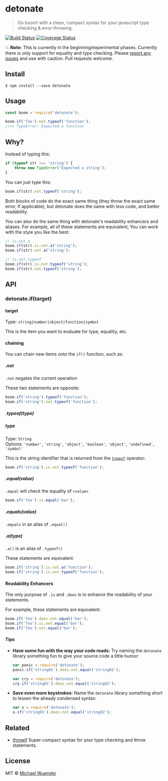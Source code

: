 # detonate

> Go boom! with a clean, compact syntax for your javascript type checking & error throwing.

[![Build Status](https://travis-ci.org/radiovisual/detonate.svg?branch=master)](https://travis-ci.org/radiovisual/detonate) [![Coverage Status](https://coveralls.io/repos/github/radiovisual/detonate/badge.svg?branch=master)](https://coveralls.io/github/radiovisual/detonate?branch=master)
 
:boom: **Note:** This is currently in the beginning/experimental phases. Currently there is only support for equality and type checking. Please [report any issues](https://github.com/radiovisual/detonate/issues) and use with caution. Pull requests welcome.

## Install

```
$ npm install --save detonate
```


## Usage

```js
const boom = require('detonate');

boom.if('foo').not.typeof('function');
//=> TypeError: Expected a function
```

## Why?

Instead of typing this:

```js
if (typeof str !== 'string') {
    throw new TypeError('Expected a string');
}
```

You can just type this:

```js
boom.if(str).not.typeof('string');
```

Both blocks of code do the exact same thing (they throw the exact same error, if applicable), but detonate does the same with less code, and better readability.

You can also do the same thing with detonate's readability enhancers and aliases. For example, all of these statements are equivalent; You can work with the style you like the best:

```js
// is.not.a
boom.if(str).is.not.a('string');
boom.if(str).not.a('string');

// is.not.typeof
boom.if(str).is.not.typeof('string');
boom.if(str).not.typeof('string');
```

## API

### detonate.if(target)

#### target

Type: `string|number|object|function|symbol`

This is the item you want to evaluate for type, equality, etc.

#### chaining

You can chain new items onto the `if()` function, such as:

##### .not

`.not` negates the current operation

These two statements are opposite:

```js
boom.if('string').typeof('function');
boom.if('string').not.typeof('function');
```

##### .typeof(type)

##### type

Type: `String`  
Options: `'number'`, `'string'`, `'object'`, `'boolean'`, `'object'`, `'undefined'`, `'symbol'`

This is the string identifier that is returned from the [`typeof`](https://developer.mozilla.org/en-US/docs/Web/JavaScript/Reference/Operators/typeof) operator: 

```js
boom.if('string').is.not.typeof('function');
```

##### .equal(value)

`.equal` will check the equality of `<value>`

```js
boom.if('foo').is.equal('bar');
```

##### .equals(value)

`.equals` in an alias of `.equal()`

##### .a(type)

`.a()` is an alias of `.typeof()`

These statements are equivalent:

```js
boom.if('string').is.not.a('function');
boom.if('string').is.not.typeof('function');
```

#### Readability Enhancers

The only purpose of `.is` and `.does` is to enhance the readability of your statements.

For example, these statements are equivalent:

```js
boom.if('foo').does.not.equal('bar');
boom.if('foo').is.not.equal('bar');
boom.if('foo').not.equal('bar');
```

#### Tips

- **Have some fun with the way your code reads:** Try naming the `detonate` library something fun to give your source code a little humor:

    ```js
    var panic = require('detonate');
    panic.if('string01').does.not.equal('string02');
    
    var cry = require('detonate');
    cry.if('string01').does.not.equal('string02');
    ```
    
- **Save even more keystrokes:** Name the `detonate` library something short to lessen the already condensed syntax:

    ```js
    var x = require('detonate');
    x.if('string01').does.not.equal('string02');
    ```

## Related

- [throwif](https://github.com/radiovisual/throwif) Super-compact syntax for your type checking and throw statements. 


## License

MIT © [Michael Wuergler](http://numetriclabs.com)

